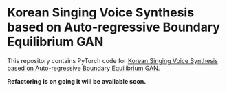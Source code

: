 # Korean Singing Voice Synthesis based on Auto-regressive Boundary Equilibrium GAN
This repository contains PyTorch code for [Korean Singing Voice Synthesis based on Auto-regressive Boundary Equilibrium GAN](https://ieeexplore.ieee.org/stamp/stamp.jsp?tp=&arnumber=9053950).

**Refactoring is on going it will be available soon.**